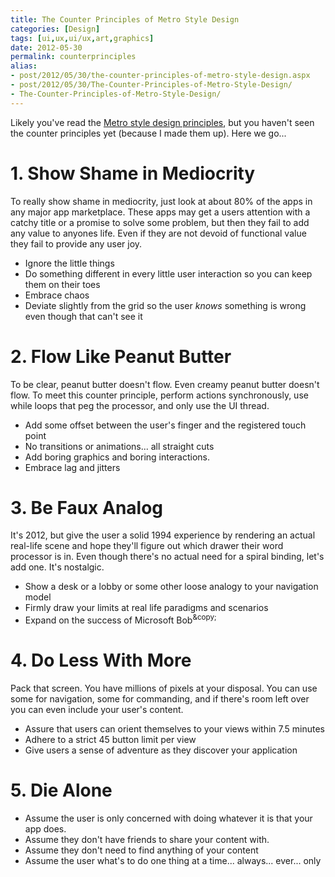 ```yaml
---
title: The Counter Principles of Metro Style Design
categories: [Design]
tags: [ui,ux,ui/ux,art,graphics]
date: 2012-05-30
permalink: counterprinciples
alias:
- post/2012/05/30/the-counter-principles-of-metro-style-design.aspx
- post/2012/05/30/The-Counter-Principles-of-Metro-Style-Design/
- The-Counter-Principles-of-Metro-Style-Design/
---
```


Likely you&#39;ve read the [Metro style design principles](http://msdn.microsoft.com/en-us/library/windows/apps/Hh781237.aspx), but you haven&#39;t seen the counter principles yet (because I made them up). Here we go...


# 1\. Show Shame in Mediocrity

To really show shame in mediocrity, just look at about 80% of the apps in any major app marketplace. These apps may get a users attention with a catchy title or a promise to solve some problem, but then they fail to add any value to anyones life. Even if they are not devoid of functional value they fail to provide any user joy.

*   Ignore the little things
*   Do something different in every little user interaction so you can keep them on their toes
*   Embrace chaos
*   Deviate slightly from the grid so the user _knows_ something is wrong even though that can&#39;t see it

# 2\. Flow Like Peanut Butter

To be clear, peanut butter doesn&#39;t flow. Even creamy peanut butter doesn&#39;t flow. To meet this counter principle, perform actions synchronously, use while loops that peg the processor, and only use the UI thread.

*   Add some offset between the user&#39;s finger and the registered touch point
*   No transitions or animations... all straight cuts
*   Add boring graphics and boring interactions.
*   Embrace lag and jitters

# 3\. Be Faux Analog

It&#39;s 2012, but give the user a solid 1994 experience by rendering an actual real-life scene and hope they&#39;ll figure out which drawer their word processor is in. Even though there&#39;s no actual need for a spiral binding, let&#39;s add one. It&#39;s nostalgic.

*   Show a desk or a lobby or some other loose analogy to your navigation model
*   Firmly draw your limits at real life paradigms and scenarios
*   Expand on the success of Microsoft Bob<sup>&amp;copy;</sup>

# 4\. Do Less With More

Pack that screen. You have millions of pixels at your disposal. You can use some for navigation, some for commanding, and if there&#39;s room left over you can even include your user&#39;s content.

*   Assure that users can orient themselves to your views within 7.5 minutes
*   Adhere to a strict 45 button limit per view
*   Give users a sense of adventure as they discover your application

# 5\. Die Alone

*   Assume the user is only concerned with doing whatever it is that your app does.
*   Assume they don&#39;t have friends to share your content with.
*   Assume they don&#39;t need to find anything of your content
*   Assume the user what&#39;s to do one thing at a time... always... ever... only